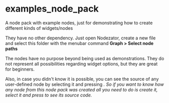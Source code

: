# examples_node_pack

A node pack with example nodes, just for demonstrating how to create different kinds of widgets/nodes

They have no other dependency. Just open Nodezator, create a new file and select this folder with the menubar command **Graph > Select node paths**

The nodes have no purpose beyond being used as demonstrations. They do not represent all possibilities regarding widget options, but they are great for beginners.

Also, in case you didn't know it is possible, you can see the source of any user-defined node by selecting it and pressing **<i>**. So if you want to know how any node from this node pack was created all you need to do is create it, select it and press **<i>** to see its source code.
